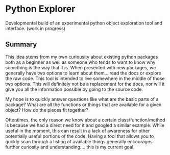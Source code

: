 # Python Explorer

Developmental build of an experimental python object exploration tool and interface. (work in progress)

Summary
-------
This idea stems from my own curiousity about existing python packages both as a beginner as well as someone who tends to want to know why something is the way that it is. When presented with new packages, we generally have two options to learn about them... read the docs or explore the raw code. This tool is intended to live somewhere in the middle of those two options. This will definitely not be a replacement for the docs, nor will it give you all the information possible by going to the source code. 

My hope is to quickly answer questions like what are the basic parts of a package? What are all the functions or things that are available for a given object? How do the pieces fit together? 

Oftentimes, the only reason we know about a certain class/function/method is because we had a direct need for it and googled a similar example. While useful in the moment, this can result in a lack of awareness for other potentially useful portions of the code. Having a tool that allows you to quckly scan through a listing of available things generally encourages further curiosity and understanding.... this is my current goal.

